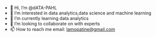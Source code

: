 - 👋 Hi, I’m @dATA-PAHL
- 👀 I’m interested in data analytics,data science and machine learning 
- 🌱 I’m currently learning data analytics 
- 💞️ I’m looking to collaborate on with experts 
- 📫 How to reach me email: lamopatine@gmail.com

<!---
dATA-PAHL/dATA-PAHL is a ✨ special ✨ repository because its `README.md` (this file) appears on your GitHub profile.
You can click the Preview link to take a look at your changes.
--->
